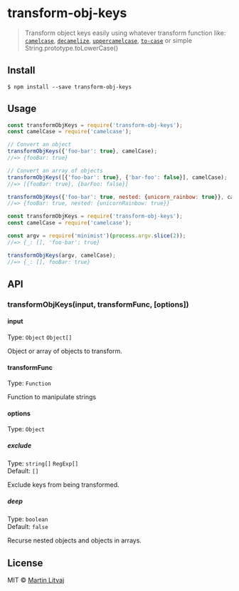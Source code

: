 # transform-obj-keys

> Transform object keys easily using whatever transform function like: [`camelcase`](https://github.com/sindresorhus/camelcase), [`decamelize`](https://github.com/sindresorhus/decamelize), [`uppercamelcase`](https://github.com/SamVerschueren/uppercamelcase), [`to-case`](https://github.com/ianstormtaylor/to-case) or simple String.prototype.toLowerCase()


## Install

```
$ npm install --save transform-obj-keys
```


## Usage

```js
const transformObjKeys = require('transform-obj-keys');
const camelCase = require('camelcase');

// Convert an object
transformObjKeys({'foo-bar': true}, camelCase);
//=> {fooBar: true}

// Convert an array of objects
transformObjKeys([{'foo-bar': true}, {'bar-foo': false}], camelCase);
//=> [{fooBar: true}, {barFoo: false}]

transformObjKeys({'foo-bar': true, nested: {unicorn_rainbow: true}}, camelCase, {deep: true});
//=> {fooBar: true, nested: {unicornRainbow: true}}
```

```js
const transformObjKeys = require('transform-obj-keys');
const camelCase = require('camelcase');

const argv = require('minimist')(process.argv.slice(2));
//=> {_: [], 'foo-bar': true}

transformObjKeys(argv, camelCase);
//=> {_: [], fooBar: true}
```


## API

### transformObjKeys(input, transformFunc, [options])

#### input

Type: `Object` `Object[]`

Object or array of objects to transform.

#### transformFunc

Type: `Function`

Function to manipulate strings

#### options

Type: `Object`

##### exclude

Type: `string[]` `RegExp[]`<br>
Default: `[]`

Exclude keys from being transformed.

##### deep

Type: `boolean`<br>
Default: `false`

Recurse nested objects and objects in arrays.


## License

MIT © [Martin Litvaj](https://litvaj.com)
